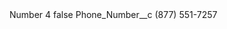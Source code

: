 <?xml version="1.0" encoding="UTF-8"?>
<CustomMetadata xmlns="http://soap.sforce.com/2006/04/metadata" xmlns:xsi="http://www.w3.org/2001/XMLSchema-instance" xmlns:xsd="http://www.w3.org/2001/XMLSchema">
    <label>Number 4</label>
    <protected>false</protected>
    <values>
        <field>Phone_Number__c</field>
        <value xsi:type="xsd:string">(877) 551-7257</value>
    </values>
</CustomMetadata>
